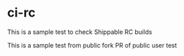 # ci-rc

This is a sample test to check Shippable RC builds

This is a sample test from public fork PR of public user
test